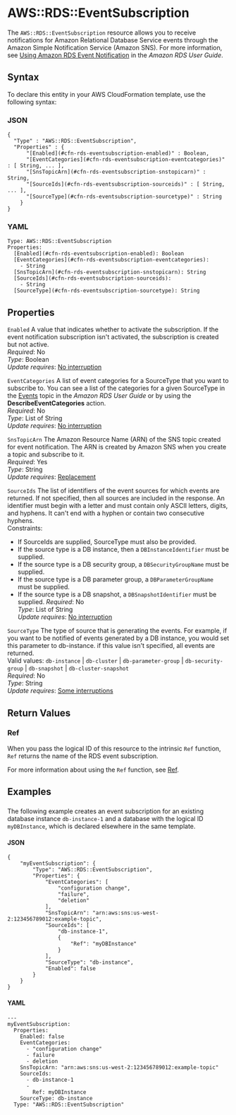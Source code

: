 # AWS::RDS::EventSubscription<a name="aws-resource-rds-eventsubscription"></a>

The `AWS::RDS::EventSubscription` resource allows you to receive notifications for Amazon Relational Database Service events through the Amazon Simple Notification Service \(Amazon SNS\)\. For more information, see [Using Amazon RDS Event Notification](https://docs.aws.amazon.com/AmazonRDS/latest/UserGuide/USER_Events.html) in the *Amazon RDS User Guide*\. 

## Syntax<a name="aws-resource-rds-eventsubscription-syntax"></a>

To declare this entity in your AWS CloudFormation template, use the following syntax:

### JSON<a name="aws-resource-rds-eventsubscription-syntax.json"></a>

```
{
  "Type" : "AWS::RDS::EventSubscription",
  "Properties" : {
      "[Enabled](#cfn-rds-eventsubscription-enabled)" : Boolean,
      "[EventCategories](#cfn-rds-eventsubscription-eventcategories)" : [ String, ... ],
      "[SnsTopicArn](#cfn-rds-eventsubscription-snstopicarn)" : String,
      "[SourceIds](#cfn-rds-eventsubscription-sourceids)" : [ String, ... ],
      "[SourceType](#cfn-rds-eventsubscription-sourcetype)" : String
    }
}
```

### YAML<a name="aws-resource-rds-eventsubscription-syntax.yaml"></a>

```
Type: AWS::RDS::EventSubscription
Properties: 
  [Enabled](#cfn-rds-eventsubscription-enabled): Boolean
  [EventCategories](#cfn-rds-eventsubscription-eventcategories): 
    - String
  [SnsTopicArn](#cfn-rds-eventsubscription-snstopicarn): String
  [SourceIds](#cfn-rds-eventsubscription-sourceids): 
    - String
  [SourceType](#cfn-rds-eventsubscription-sourcetype): String
```

## Properties<a name="aws-resource-rds-eventsubscription-properties"></a>

`Enabled`  <a name="cfn-rds-eventsubscription-enabled"></a>
 A value that indicates whether to activate the subscription\. If the event notification subscription isn't activated, the subscription is created but not active\.   
*Required*: No  
*Type*: Boolean  
*Update requires*: [No interruption](https://docs.aws.amazon.com/AWSCloudFormation/latest/UserGuide/using-cfn-updating-stacks-update-behaviors.html#update-no-interrupt)

`EventCategories`  <a name="cfn-rds-eventsubscription-eventcategories"></a>
 A list of event categories for a SourceType that you want to subscribe to\. You can see a list of the categories for a given SourceType in the [Events](https://docs.aws.amazon.com/AmazonRDS/latest/UserGuide/USER_Events.html) topic in the *Amazon RDS User Guide* or by using the **DescribeEventCategories** action\.   
*Required*: No  
*Type*: List of String  
*Update requires*: [No interruption](https://docs.aws.amazon.com/AWSCloudFormation/latest/UserGuide/using-cfn-updating-stacks-update-behaviors.html#update-no-interrupt)

`SnsTopicArn`  <a name="cfn-rds-eventsubscription-snstopicarn"></a>
The Amazon Resource Name \(ARN\) of the SNS topic created for event notification\. The ARN is created by Amazon SNS when you create a topic and subscribe to it\.  
*Required*: Yes  
*Type*: String  
*Update requires*: [Replacement](https://docs.aws.amazon.com/AWSCloudFormation/latest/UserGuide/using-cfn-updating-stacks-update-behaviors.html#update-replacement)

`SourceIds`  <a name="cfn-rds-eventsubscription-sourceids"></a>
The list of identifiers of the event sources for which events are returned\. If not specified, then all sources are included in the response\. An identifier must begin with a letter and must contain only ASCII letters, digits, and hyphens\. It can't end with a hyphen or contain two consecutive hyphens\.  
Constraints:  
+ If SourceIds are supplied, SourceType must also be provided\.
+ If the source type is a DB instance, then a `DBInstanceIdentifier` must be supplied\.
+ If the source type is a DB security group, a `DBSecurityGroupName` must be supplied\.
+ If the source type is a DB parameter group, a `DBParameterGroupName` must be supplied\.
+ If the source type is a DB snapshot, a `DBSnapshotIdentifier` must be supplied\.
*Required*: No  
*Type*: List of String  
*Update requires*: [No interruption](https://docs.aws.amazon.com/AWSCloudFormation/latest/UserGuide/using-cfn-updating-stacks-update-behaviors.html#update-no-interrupt)

`SourceType`  <a name="cfn-rds-eventsubscription-sourcetype"></a>
The type of source that is generating the events\. For example, if you want to be notified of events generated by a DB instance, you would set this parameter to db\-instance\. if this value isn't specified, all events are returned\.  
Valid values: `db-instance` \| `db-cluster` \| `db-parameter-group` \| `db-security-group` \| `db-snapshot` \| `db-cluster-snapshot`   
*Required*: No  
*Type*: String  
*Update requires*: [Some interruptions](https://docs.aws.amazon.com/AWSCloudFormation/latest/UserGuide/using-cfn-updating-stacks-update-behaviors.html#update-some-interrupt)

## Return Values<a name="aws-resource-rds-eventsubscription-return-values"></a>

### Ref<a name="aws-resource-rds-eventsubscription-return-values-ref"></a>

 When you pass the logical ID of this resource to the intrinsic `Ref` function, `Ref` returns the name of the RDS event subscription\.

For more information about using the `Ref` function, see [Ref](https://docs.aws.amazon.com/AWSCloudFormation/latest/UserGuide/intrinsic-function-reference-ref.html)\.

## Examples<a name="aws-resource-rds-eventsubscription--examples"></a>

### <a name="aws-resource-rds-eventsubscription--examples--"></a>

The following example creates an event subscription for an existing database instance `db-instance-1` and a database with the logical ID `myDBInstance`, which is declared elsewhere in the same template\. 

#### JSON<a name="aws-resource-rds-eventsubscription--examples----json"></a>

```
{
    "myEventSubscription": {
        "Type": "AWS::RDS::EventSubscription",
        "Properties": {
            "EventCategories": [
                "configuration change",
                "failure",
                "deletion"
            ],
            "SnsTopicArn": "arn:aws:sns:us-west-2:123456789012:example-topic",
            "SourceIds": [
                "db-instance-1",
                {
                    "Ref": "myDBInstance"
                }
            ],
            "SourceType": "db-instance",
            "Enabled": false
        }
    }
}
```

#### YAML<a name="aws-resource-rds-eventsubscription--examples----yaml"></a>

```
--- 
myEventSubscription: 
  Properties: 
    Enabled: false
    EventCategories: 
      - "configuration change"
      - failure
      - deletion
    SnsTopicArn: "arn:aws:sns:us-west-2:123456789012:example-topic"
    SourceIds: 
      - db-instance-1
      - 
        Ref: myDBInstance
    SourceType: db-instance
  Type: "AWS::RDS::EventSubscription"
```